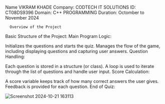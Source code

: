 Name VIKRAM KHADE
Company: CODTECH IT SOLUTIONS
ID: CT08DS9396
Domain: C++ PROGRAMMING
Duration: Octomber to November 2024

      Overview of the Project

Basic Structure of the Project:
Main Program Logic:

Initializes the questions and starts the quiz.
Manages the flow of the game, including displaying questions and capturing user answers.
Question Handling:

Each question is stored in a structure (or class).
A loop is used to iterate through the list of questions and handle user input.
Score Calculation:

A score variable keeps track of how many correct answers the user gives.
Feedback is provided for each question.
End of Quiz:


![Screenshot 2024-10-21 163113](https://github.com/user-attachments/assets/f7f6cfd0-1dcf-451b-a380-aa2116a2394e)



